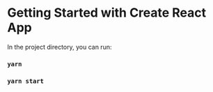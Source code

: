# Getting Started with Create React App

In the project directory, you can run:

### `yarn`
### `yarn start`

